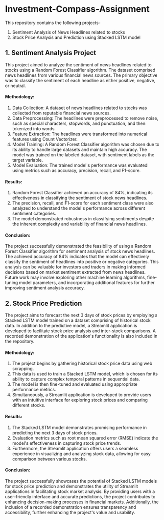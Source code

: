 # Investment-Compass-Assignment

This repository contains the following projects-
1. Sentiment Analysis of News Headlines related to stocks
2. Stock Price Analysis and Prediction using Stacked LSTM model

## 1. Sentiment Analysis Project

This project aimed to analyze the sentiment of news headlines related to stocks using a Random Forest Classifier algorithm. The dataset comprised news headlines from various financial news sources. The primary objective was to classify the sentiment of each headline as either positive, negative, or neutral.

#### Methodology:

1. Data Collection: A dataset of news headlines related to stocks was collected from reputable financial news sources.
2. Data Preprocessing: The headlines were preprocessed to remove noise, such as special characters, stopwords, and punctuation, and then tokenized into words.
3. Feature Extraction: The headlines were transformed into numerical features using Count Vectorizer.
4. Model Training: A Random Forest Classifier algorithm was chosen due to its ability to handle large datasets and maintain high accuracy. The model was trained on the labeled dataset, with sentiment labels as the target variable.
5. Model Evaluation: The trained model's performance was evaluated using metrics such as accuracy, precision, recall, and F1-score.

#### Results:

1. Random Forest Classifier achieved an accuracy of 84%, indicating its effectiveness in classifying the sentiment of stock news headlines.
2. The precision, recall, and F1-score for each sentiment class were also analyzed to understand the model's performance across different sentiment categories.
3. The model demonstrated robustness in classifying sentiments despite the inherent complexity and variability of financial news headlines.

#### Conclusion:
The project successfully demonstrated the feasibility of using a Random Forest Classifier algorithm for sentiment analysis of stock news headlines. The achieved accuracy of 84% indicates that the model can effectively classify the sentiment of headlines into positive or negative categories. This analysis can be valuable for investors and traders in making informed decisions based on market sentiment extracted from news headlines. Future work may involve exploring other machine learning algorithms, fine-tuning model parameters, and incorporating additional features for further improving sentiment analysis accuracy.

## 2. Stock Price Prediction

The project aims to forecast the next 3 days of stock prices by employing a Stacked LSTM model trained on a dataset comprising of historical stock data. In addition to the predictive model, a Streamlit application is developed to facilitate stock price analysis and inter-stock comparisons. A recorded demonstration of the application's functionality is also included in the repository.

#### Methodology:
1. The project begins by gathering historical stock price data using web scrapping.
2. This data is used to train a Stacked LSTM model, which is chosen for its ability to capture complex temporal patterns in sequential data.
3. The model is then fine-tuned and evaluated using appropriate performance metrics.
4. Simultaneously, a Streamlit application is developed to provide users with an intuitive interface for exploring stock prices and comparing different stocks.

#### Results:
1. The Stacked LSTM model demonstrates promising performance in predicting the next 3 days of stock prices.
2. Evaluation metrics such as root mean squared error (RMSE) indicate the model's effectiveness in capturing stock price trends.
3. Furthermore, the Streamlit application offers users a seamless experience in visualizing and analyzing stock data, allowing for easy comparison between various stocks.

#### Conclusion:
The project successfully showcases the potential of Stacked LSTM models for stock price prediction and demonstrates the utility of Streamlit applications in facilitating stock market analysis. By providing users with a user-friendly interface and accurate predictions, the project contributes to enhancing decision-making processes in financial markets. Additionally, the inclusion of a recorded demonstration ensures transparency and accessibility, further enhancing the project's value and usability.
